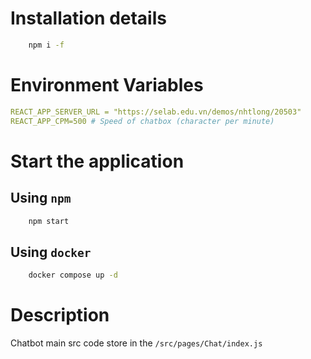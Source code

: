 # Installation details

```bash
    npm i -f
```

# Environment Variables

```yaml
REACT_APP_SERVER_URL = "https://selab.edu.vn/demos/nhtlong/20503"
REACT_APP_CPM=500 # Speed of chatbox (character per minute)
```

# Start the application

## Using `npm`

```bash
    npm start
```

## Using `docker`

```bash
    docker compose up -d
```

# Description

Chatbot main src code store in the `/src/pages/Chat/index.js`
